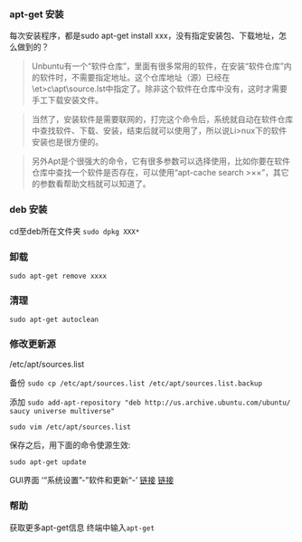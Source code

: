 ### apt-get 安装
每次安装程序，都是sudo apt-get install xxx，没有指定安装包、下载地址，怎么做到的？

>Unbuntu有一个“软件仓库”，里面有很多常用的软件，在安装“软件仓库”内的软件时，不需要指定地址。这个仓库地址（源）已经在\et>c\apt\source.lst中指定了。除非这个软件在仓库中没有，这时才需要手工下载安装文件。

>当然了，安装软件是需要联网的，打完这个命令后，系统就自动在软件仓库中查找软件、下载、安装，结束后就可以使用了，所以说Li>nux下的软件安装也是很方便的。

>另外Apt是个很强大的命令，它有很多参数可以选择使用，比如你要在软件仓库中查找一个软件是否存在，可以使用“apt-cache search >××”，其它的参数看帮助文档就可以知道了。

### deb 安装
cd至deb所在文件夹
`sudo dpkg XXX*`

### 卸载
`sudo apt-get remove xxxx`

### 清理
`sudo apt-get autoclean`

### 修改更新源
/etc/apt/sources.list

备份
`sudo cp /etc/apt/sources.list /etc/apt/sources.list.backup`

添加
`sudo add-apt-repository "deb http://us.archive.ubuntu.com/ubuntu/ saucy universe multiverse"`

`sudo vim /etc/apt/sources.list`

保存之后，用下面的命令使源生效:

`sudo apt-get update`

GUI界面
‘“系统设置”-”软件和更新“-’
[链接](https://help.ubuntu.com/community/Repositories/Ubuntu#CD-ROM.2BAC8-DVD)
[链接](https://help.ubuntu.com/community/Repositories/Ubuntu#Adding_Ubuntu_Software_Repositories)
### 帮助
获取更多apt-get信息
终端中输入`apt-get`
